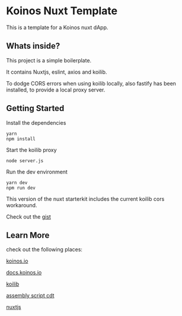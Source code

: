 # Koinos Nuxt Template

This is a template for a Koinos nuxt dApp.

## Whats inside?
This project is a simple boilerplate. 

It contains Nuxtjs, eslint, axios and koilib. 

To dodge CORS errors when using koilib locally, also fastify has been installed, to provide a local proxy server.


## Getting Started
Install the dependencies
```
yarn 
npm install
```
Start the koilib proxy 
```
node server.js
````
Run the dev environment
``` 
yarn dev
npm run dev
```

This version of the nuxt starterkit includes the current koilib cors workaround.

Check out the [gist](https://github.com/joticajulian/kondor/blob/main/server.js)

## Learn More

check out the following places:

[koinos.io](https://koinos.io)

[docs.koinos.io](https://docs.koinos.io)

[koilib](https://github.com/joticajulian/koilib)

[assembly script cdt](https://github.com/roaminroe/koinos-cdt-as)

[nuxtjs](https://nuxtjs.org/examples/routing/hello-world)